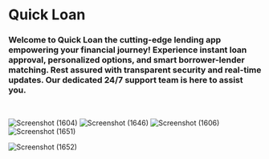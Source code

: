 # Quick Loan
<h3>Welcome to Quick Loan the cutting-edge lending app empowering your financial journey! Experience instant loan approval, personalized options, and smart borrower-lender matching. Rest assured with transparent security and real-time updates. Our dedicated 24/7 support team is here to assist you. </h3>
</br>

![Screenshot (1604)](https://github.com/Deepak1095/Quick-Loan/assets/111503473/b1d46961-a523-4974-9f01-350962786925)
![Screenshot (1646)](https://github.com/Deepak1095/Quick-Loan/assets/111503473/14570a6e-b778-435e-9193-1940a175394f)
![Screenshot (1606)](https://github.com/Deepak1095/Quick-Loan/assets/111503473/4aac7e29-b958-4d0a-a5c1-75b48c3ea6ec)
![Screenshot (1651)](https://github.com/Deepak1095/Quick-Loan/assets/111503473/11246902-cecf-4973-86ac-cd2baed6fe80)

![Screenshot (1652)](https://github.com/Deepak1095/Quick-Loan/assets/111503473/56aa083b-f81c-448e-8056-e2cf5852f971)
